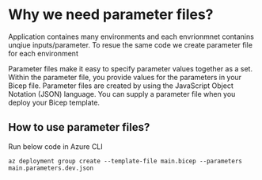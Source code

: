 # Why we need parameter files?

Application containes many environments and each envrionmnet contanins unqiue inputs/parameter. To resue the same code we create parameter file for each environment

Parameter files make it easy to specify parameter values together as a set. Within the parameter file, you provide values for the parameters in your Bicep file. Parameter files are created by using the JavaScript Object Notation (JSON) language. You can supply a parameter file when you deploy your Bicep template.

## How to use parameter files?
Run below code in Azure CLI

`az deployment group create --template-file main.bicep --parameters main.parameters.dev.json`